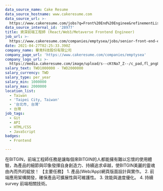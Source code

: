 ```yaml
---
data_source_name: Cake Resume
data_source_hostname: www.cakeresume.com
data_source_url: >-
  https://www.cakeresume.com/jobs?q=Front%20End%20Enginee&refinementList[lang_name][0]=E[…]tech_front-end-development&range[salary_range][min]=1000000
data_source_internal_id: '28977'
title: 資深前端工程師 (React/Web3/Metaverse Frontend Engineer)
job_url: >-
  https://www.cakeresume.com/companies/emptysea/jobs/senior-front-end-engineer-ec8eb4
date: 2021-04-27T02:25:33.390Z
company_name: 畢竟科技股份有限公司
company_page_url: 'https://www.cakeresume.com/companies/emptysea'
company_logo_url: >-
  https://media.cakeresume.com/image/upload/s--cKtNa7_Z--/c_pad,fl_png8,h_200,w_200/v1643361192/tcsszjcidx2hqnsprd0p.png
salary_text: TWD1000000 - TWD2000000
salary_currency: TWD
salary_type: per_year
salary_min: 1000000
salary_max: 2000000
location_list:
  - Taiwan
  - 'Taipei City, Taiwan'
  - '台北市, 台灣'
  - 台灣
job_tags:
  - Git
  - API
  - HTML/CSS
  - JavaScript
badges:
  - Frontend

---
```


在BITGIN，前端工程師任務是讓每個來BITGIN的人都能擁有難以忘懷的使用體驗，為產品的細節與印象發揮自身創造力、持續追求卓越，使BITGIN美麗的靈魂由內而外的綻放！ 【主要任務】 1. 產品(Web/App)網頁版面設計與實作。 2. 前端應用架構開發，確保產品可擴展性與可維護性。 3. 效能與速度優化。 4. 持續 survey 前端相關技術。